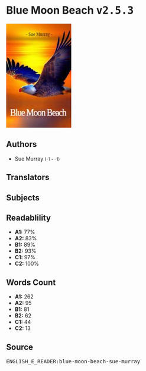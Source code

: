 # Blue Moon Beach <kbd>v2.5.3</kbd>

![](./cover.medium.jpg "")

## Authors


 - Sue Murray <small>(-1 - -1)</small>

## Translators



## Subjects



## Readablility


 - **A1:** 77%
 - **A2:** 83%
 - **B1:** 89%
 - **B2:** 93%
 - **C1:** 97%
 - **C2:** 100%

## Words Count


 - **A1:** 262
 - **A2:** 95
 - **B1:** 81
 - **B2:** 62
 - **C1:** 44
 - **C2:** 13

## Source


<kbd>ENGLISH_E_READER:blue-moon-beach-sue-murray</kbd>
